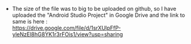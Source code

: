 - The size of the file was to big to be uploaded on github, so I have uploaded the "Android Studio Project" in Google Drive and the link to same is here : <br>
   https://drive.google.com/file/d/1srXUlpFfP-yleNzEl8hG8YK1r3rFOis1/view?usp=sharing

